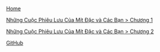 <!-- relative path -->

[Home](../README.md)  

<!-- absolute path -->

[Những Cuộc Phiêu Lưu Của Mít Đặc và Các Bạn > Chương 1](/nhung_cuoc_phieu_luu_cua_mit_dac_va_cac_ban/chuong_1.md)

[Những Cuộc Phiêu Lưu Của Mít Đặc và Các Bạn > Chương 2](/nhung_cuoc_phieu_luu_cua_mit_dac_va_cac_ban/chuong_2.md)

<!-- URL -->

[GitHub](https://github.com)
